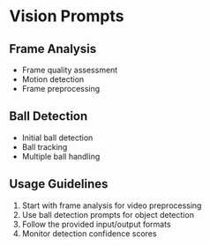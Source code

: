 # Vision Prompts

## Frame Analysis
- Frame quality assessment
- Motion detection
- Frame preprocessing

## Ball Detection
- Initial ball detection
- Ball tracking
- Multiple ball handling

## Usage Guidelines
1. Start with frame analysis for video preprocessing
2. Use ball detection prompts for object detection
3. Follow the provided input/output formats
4. Monitor detection confidence scores
